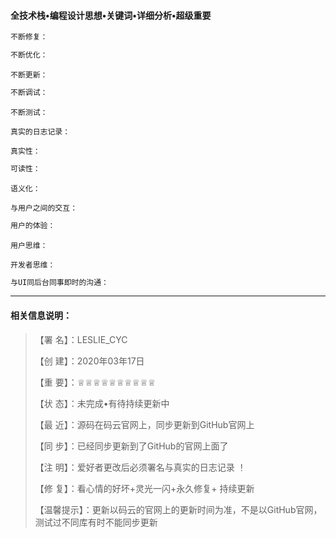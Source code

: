 ####                                     全技术栈•编程设计思想•关键词•详细分析•超级重要

```js
不断修复：
```

```js
不断优化：
```

```
不断更新：
```

```js
不断调试：
```

```
不断测试：
```

```
真实的日志记录：
```

```
真实性：
```

```js
可读性：
```

```JS
语义化：
```

```
与用户之间的交互：
```

```js
用户的体验：
```

```
用户思维：
```

```
开发者思维：
```

```js
与UI同后台同事即时的沟通：
```





-----------------------------------------------------------------------------------------------------------------------------------------------------------

####    相关信息说明：                                                                                                                                                          

>【署 名】：LESLIE_CYC
>
>【创 建】：2020年03年17日 
>
>【重 要】：♕♕♕♕♕♕♕♕♕♕
>
>【状 态】：未完成•有待持续更新中
>
>【最 近】：源码在码云官网上，同步更新到GitHub官网上
>
>【同 步】：已经同步更新到了GitHub的官网上面了
>
>【注 明】：爱好者更改后必须署名与真实的日志记录 ！
>
>【修 复】：看心情的好坏+灵光一闪+永久修复+ 持续更新
>
>【温馨提示】：更新以码云的官网上的更新时间为准，不是以GitHub官网，测试过不同库有时不能同步更新

